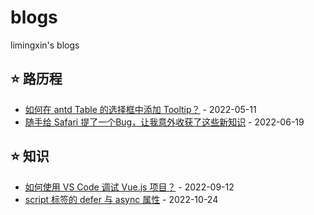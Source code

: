 # blogs
limingxin's blogs

## ⭐️ 路历程

- [如何在 antd Table 的选择框中添加 Tooltip？](https://github.com/mrlmx/blogs/issues/1) - 2022-05-11
- [随手给 Safari 提了一个Bug，让我意外收获了这些新知识](https://github.com/mrlmx/blogs/issues/2) - 2022-06-19

## ⭐️ 知识

- [如何使用 VS Code 调试 Vue.js 项目？](https://github.com/mrlmx/blogs/issues/3) - 2022-09-12
- [script 标签的 defer 与 async 属性](https://github.com/mrlmx/blogs/issues/4) - 2022-10-24
